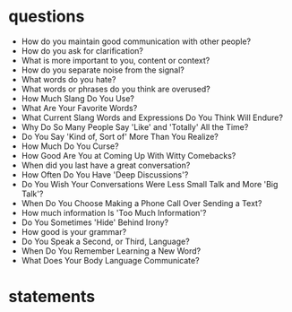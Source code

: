 # questions
- How do you maintain good communication with other people?
- How do you ask for clarification?
- What is more important to you, content or context?
- How do you separate noise from the signal?
- What words do you hate?
- What words or phrases do you think are overused?
- How Much Slang Do You Use? 
- What Are Your Favorite Words?
- What Current Slang Words and Expressions Do You Think Will Endure?
- Why Do So Many People Say 'Like' and 'Totally' All the Time?
- Do You Say 'Kind of, Sort of' More Than You Realize?
- How Much Do You Curse?
- How Good Are You at Coming Up With Witty Comebacks?
- When did you last have a great conversation?
- How Often Do You Have 'Deep Discussions'?
- Do You Wish Your Conversations Were Less Small Talk and More 'Big Talk'?
- When Do You Choose Making a Phone Call Over Sending a Text?
- How much information Is 'Too Much Information'?
- Do You Sometimes 'Hide' Behind Irony?
- How good is your grammar?
- Do You Speak a Second, or Third, Language?
- When Do You Remember Learning a New Word?
- What Does Your Body Language Communicate?

# statements